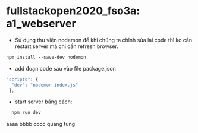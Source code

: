 # fullstackopen2020_fso3a: a1_webserver
* Sử dụng thư viện nodemon để khi chúng ta chỉnh sửa lại code thì ko cần restart server mà chỉ cần refresh browser.
```html
npm install --save-dev nodemon
```
* add đoạn code sau vào file package.json
```js
"scripts": {
  "dev": "nodemon index.js"
 },
```
* start server bằng cách:
```html
  npm run dev
```
aaaa
bbbb
cccc
quang
tung

